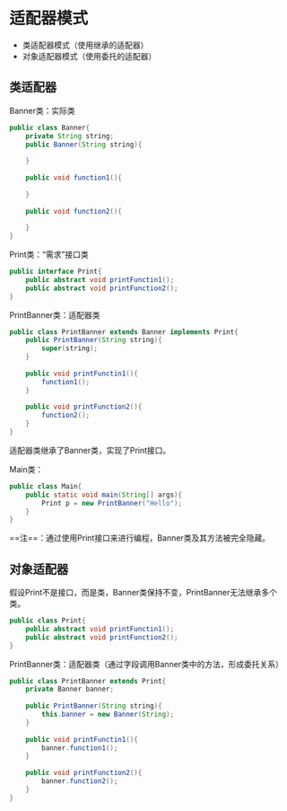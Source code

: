 # 适配器模式

- 类适配器模式（使用继承的适配器）
- 对象适配器模式（使用委托的适配器）

## 类适配器

Banner类：实际类

```java
public class Banner{
    private String string;
    public Banner(String string){
        
    }
    
    public void function1(){
        
    }
    
    public void function2(){
        
    }
}
```

Print类：“需求”接口类

```java
public interface Print{
    public abstract void printFunctin1();
    public abstract void printFunction2();
}
```

PrintBanner类：适配器类

```java
public class PrintBanner extends Banner implements Print{
    public PrintBanner(String string){
        super(string);
    }
    
    public void printFunctin1(){
        function1();
    }
    
    public void printFunction2(){
        function2();
    }
}
```

适配器类继承了Banner类，实现了Print接口。

Main类：

```java
public class Main{
    public static void main(String[] args){
        Print p = new PrintBanner("Hello");
    }
}
```

==注==：通过使用Print接口来进行编程，Banner类及其方法被完全隐藏。

## 对象适配器

假设Print不是接口，而是类，Banner类保持不变，PrintBanner无法继承多个类。

```java
public class Print{
    public abstract void printFunctin1();
    public abstract void printFunction2();
}
```

PrintBanner类：适配器类（通过字段调用Banner类中的方法，形成委托关系）

```java
public class PrintBanner extends Print{
    private Banner banner;
    
    public PrintBanner(String string){
        this.banner = new Banner(String);
    }
    
    public void printFunctin1(){
        banner.function1();
    }
    
    public void printFunction2(){
        banner.function2();
    }
}
```

